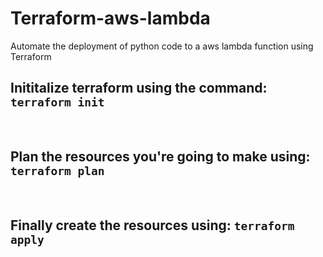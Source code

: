 # Terraform-aws-lambda
Automate the deployment of python code to a aws lambda function using Terraform
<br/>

## Inititalize terraform using the command: `terraform init`
<br/>

## Plan the resources you're going to make using: `terraform plan`
<br/>

## Finally create the resources using: `terraform apply`

